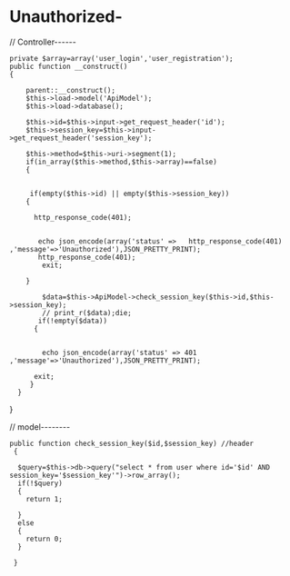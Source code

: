 # Unauthorized-

// Controller------

    private $array=array('user_login','user_registration');
    public function __construct() 
    {
          
        parent::__construct();
        $this->load->model('ApiModel');
        $this->load->database(); 

        $this->id=$this->input->get_request_header('id');
        $this->session_key=$this->input->get_request_header('session_key');

        $this->method=$this->uri->segment(1); 
        if(in_array($this->method,$this->array)==false)
        {
          
         
         if(empty($this->id) || empty($this->session_key))
        {

          http_response_code(401);


           echo json_encode(array('status' =>   http_response_code(401) ,'message'=>'Unauthorized'),JSON_PRETTY_PRINT);
           http_response_code(401);
            exit;

        }
       
            $data=$this->ApiModel->check_session_key($this->id,$this->session_key);
            // print_r($data);die;
           if(!empty($data)) 
          {
            
           
            echo json_encode(array('status' => 401 ,'message'=>'Unauthorized'),JSON_PRETTY_PRINT);

          exit;
         }
      }
   }
 
 // model--------
 
    public function check_session_key($id,$session_key) //header
     {
             
      $query=$this->db->query("select * from user where id='$id' AND session_key='$session_key'")->row_array();
      if(!$query)
      {
        return 1;

      }
      else
      {
        return 0;
      }

     }
